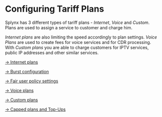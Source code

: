 Configuring Tariff Plans
========================

Splynx has 3 different types of tariff plans - _Internet_, _Voice_ and _Custom_. Plans are used to assign a service to customer and charge him.

_Internet plans_ are also limiting the speed accordingly to plan settings. _Voice Plans_ are used to create fees for voice services and for CDR processing. With _Custom plans_ you are able to charge customers for IPTV services, public IP addresses and other similar services.

[→ Internet plans](internet_plans/internet_plans.md)

[→ Burst configuration](/display/SPL/Burst+speed+concept)

[→ Fair user policy settings](/display/SPL/Fair+User+Policy)

[→ Voice plans](/display/SPL/Voice+plans)

[→ Custom plans](/display/SPL/Custom+plans)

[→ Capped plans and Top-Ups](/display/SPL/Capped+plans+and+Top-Ups)
